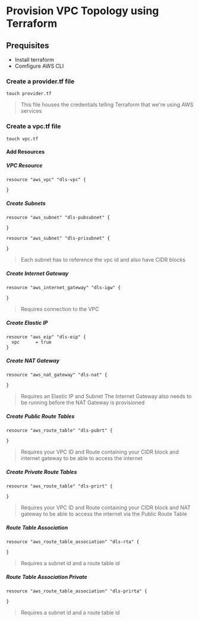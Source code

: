 # Provision VPC Topology using Terraform

## Prequisites
+ Install terraform  
+ Comfigure AWS CLI  

### Create a provider.tf file
`touch provider.tf`
> This file houses the credentials telling Terraform that we're using AWS services

### Create a vpc.tf file
`touch vpc.tf`

#### Add Resources
##### VPC Resource
```
resource "aws_vpc" "dls-vpc" {

}
```
##### Create Subnets
```
resource "aws_subnet" "dls-pubsubnet" {

}

resource "aws_subnet" "dls-prisubnet" {

}
```
> Each subnet has to reference the vpc id and also have CIDR blocks

##### Create Internet Gateway
```
resource "aws_internet_gateway" "dls-igw" {

}
```
> Requires connection to the VPC

#####  Create Elastic IP
```
resource "aws_eip" "dls-eip" {
  vpc      = true
}
```
##### Create NAT Gateway
```
resource "aws_nat_gateway" "dls-nat" {

}
```
> Requires an Elastic IP and Subnet
> The Internet Gateway also needs to be running before the NAT Gateway is provisioned

##### Create Public Route Tables
```
resource "aws_route_table" "dls-pubrt" {

}
```
> Requires your VPC ID and Route containing your CIDR block and internet gateway to be able to access the internet

##### Create Private Route Tables
```
resource "aws_route_table" "dls-prirt" {

}
```
> Requires your VPC ID and Route containing your CIDR block and NAT gateway to be able to access the internet via the Public Route Table

##### Route Table Association
```
resource "aws_route_table_association" "dls-rta" {

}
```

> Requires a subnet id and a route table id

##### Route Table Association Private
```
resource "aws_route_table_association" "dls-prirta" {

}
```

> Requires a subnet id and a route table id
